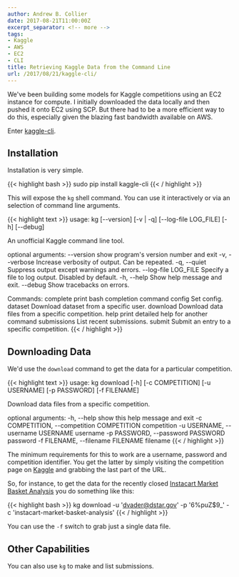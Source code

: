 ```yaml
---
author: Andrew B. Collier
date: 2017-08-21T11:00:00Z
excerpt_separator: <!-- more -->
tags:
- Kaggle
- AWS
- EC2
- CLI
title: Retrieving Kaggle Data from the Command Line
url: /2017/08/21/kaggle-cli/
---
```


We've been building some models for Kaggle competitions using an EC2 instance for compute. I initially downloaded the data locally and then pushed it onto EC2 using SCP. But there had to be a more efficient way to do this, especially given the blazing fast bandwidth available on AWS.

Enter [kaggle-cli](https://github.com/floydwch/kaggle-cli).

<!--more-->

## Installation

Installation is very simple.

{{< highlight bash >}}
sudo pip install kaggle-cli
{{< / highlight >}}

This will expose the `kg` shell command. You can use it interactively or via an selection of command line arguments.

{{< highlight text >}}
usage: kg [--version] [-v | -q] [--log-file LOG_FILE] [-h] [--debug]

An unofficial Kaggle command line tool.

optional arguments:
  --version            show program's version number and exit
  -v, --verbose        Increase verbosity of output. Can be repeated.
  -q, --quiet          Suppress output except warnings and errors.
  --log-file LOG_FILE  Specify a file to log output. Disabled by default.
  -h, --help           Show help message and exit.
  --debug              Show tracebacks on errors.

Commands:
  complete       print bash completion command
  config         Set config.
  dataset        Download dataset from a specific user.
  download       Download data files from a specific competition.
  help           print detailed help for another command
  submissions    List recent submissions.
  submit         Submit an entry to a specific competition.
{{< / highlight >}}

## Downloading Data

We'd use the `download` command to get the data for a particular competition.

{{< highlight text >}}
usage: kg download [-h] [-c COMPETITION] [-u USERNAME] [-p PASSWORD]
                   [-f FILENAME]

Download data files from a specific competition.

optional arguments:
  -h, --help            show this help message and exit
  -c COMPETITION, --competition COMPETITION
                        competition
  -u USERNAME, --username USERNAME
                        username
  -p PASSWORD, --password PASSWORD
                        password
  -f FILENAME, --filename FILENAME
                        filename
{{< / highlight >}}

The minimum requirements for this to work are a username, password and competition identifier. You get the latter by simply visiting the competition page on [Kaggle](https://www.kaggle.com/) and grabbing the last part of the URL.

So, for instance, to get the data for the recently closed [Instacart Market Basket Analysis](https://www.kaggle.com/c/instacart-market-basket-analysis) you do something like this:

{{< highlight bash >}}
kg download -u 'dvader@dstar.gov' -p '6%puZ$9_' -c 'instacart-market-basket-analysis'
{{< / highlight >}}

You can use the `-f` switch to grab just a single data file.

## Other Capabilities

You can also use `kg` to make and list submissions.